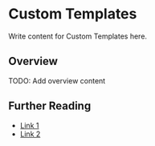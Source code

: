# Custom Templates

Write content for Custom Templates here.

## Overview

TODO: Add overview content

## Further Reading

- [Link 1](...)
- [Link 2](...)
